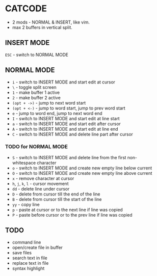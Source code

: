 # CATCODE

- 2 mods - NORMAL & INSERT, like vim.
- max 2 buffers in vertical split.

## INSERT MODE

`ESC` - switch to NORMAL MODE

## NORMAL MODE

- `i` - switch to INSERT MODE and start edit at cursor
- `\` - toggle split screen
- `1` - make buffer 1 active
- `2` - make buffer 2 active
- `(opt + ->)` - jump to next word start
- `(opt + <-)` - jump to word start, jump to prev word start
- `e` - jump to word end, jump to next word end
- `I` - switch to INSERT MODE and start edit at line start
- `a` - switch to INSERT MODE and start edit after cursor
- `A` - switch to INSERT MODE and start edit at line end
- `C` - switch to INSERT MODE and delete line part after cursor

### TODO for NORMAL MODE

- `S` - switch to INSERT MODE and delete line from the first non-whitespace character
- `o` - switch to INSERT MODE and create new empty line below current
- `O` - switch to INSERT MODE and create new empty line above current
- `x` - remove character at cursor
- `h`, `j`, `k`, `l` - cursor movement
- `dd` - delete line under cursor
- `D` - delete from cursor till the end of the line
- `B` - delete from cursor till the start of the line
- `yy` - copy line
- `p` - paste at cursor or to the next line if line was copied
- `P` - paste before cursor or to the prev line if line was copied

## TODO

- command line
- open/create file in buffer
- save files
- search text in file
- replace text in file
- syntax highlight
